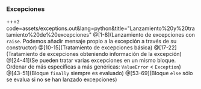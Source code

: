 ### Excepciones

+++?code=assets/exceptions.out&lang=python&title="Lanzamiento%20y%20tratamiento%20de%20excepciones"
@[1-8](Lanzamiento de excepciones con `raise`. Podemos añadir mensaje propio a la excepción a través de su constructor)
@[10-15](Tratamiento de excepciones básica)
@[17-22](Tratamiento de excepciones obteniendo información de la excepción)
@[24-41](Se pueden tratar varias excepciones en un mismo bloque. Ordenar de más específicas a más genéricas: `ValueError` < `Exception`)
@[43-51](Bloque `finally` siempre es evaluado)
@[53-69](Bloque `else` sólo se evalua si no se han lanzado excepciones)